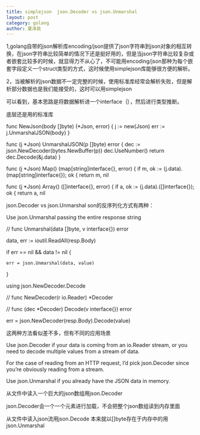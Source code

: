 ```yaml
---
title: simplejson  json.Decoder vs json.Unmarshal
layout: post
category: golang
author: 夏泽民
---
```

1,golang自带的json解析库encoding/json提供了json字符串到json对象的相互转换，在json字符串比较简单的情况下还是挺好用的，但是当json字符串比较复杂或者嵌套比较多的时候，就显得力不从心了，不可能用encoding/json那种为每个嵌套字段定义一个struct类型的方式，这时候使用simplejson库能够很方便的解析。

2，当被解析的json数据不一定完整的时候，使用标准库经常会解析失败，但是解析部分数据也是我们能接受的，这时可以用simplejson
<!-- more -->
可以看到，基本思路是将数据解析进一个interface｛｝，然后进行类型推断。

底层还是用的标准库

func NewJson(body []byte) (*Json, error) {
  j := new(Json)
  err := j.UnmarshalJSON(body)
  }
  
  func (j *Json) UnmarshalJSON(p []byte) error {
  dec := json.NewDecoder(bytes.NewBuffer(p))
  dec.UseNumber()
  return dec.Decode(&j.data)
}
  
  func (j *Json) Map() (map[string]interface{}, error) {
  if m, ok := (j.data).(map[string]interface{}); ok {
    return m, nil
    
    
    
func (j *Json) Array() ([]interface{}, error) {
  if a, ok := (j.data).([]interface{}); ok {
    return a, nil  
  


 json.Decoder vs json.Unmarshal
son的反序列化方式有两种：



Use json.Unmarshal passing the entire response string

// func Unmarshal(data []byte, v interface{}) error

data, err := ioutil.ReadAll(resp.Body)

if err == nil && data != nil {

    err = json.Unmarshal(data, value)

}





using json.NewDecoder.Decode

// func NewDecoder(r io.Reader) *Decoder

// func (dec *Decoder) Decode(v interface{}) error

err = json.NewDecoder(resp.Body).Decode(value)





这两种方法看似差不多，但有不同的应用场景



Use json.Decoder if your data is coming from an io.Reader stream, or you need to decode multiple values from a stream of data.



For the case of reading from an HTTP request, I’d pick json.Decoder since you’re obviously reading from a stream.



Use json.Unmarshal if you already have the JSON data in memory.



从文件中读入一个巨大的json数组用json.Decoder

json.Decoder会一个一个元素进行加载，不会把整个json数组读到内存里面

从文件中读入json流用json.Decode
本来就以[]byte存在于内存中的用json.Unmarshal
